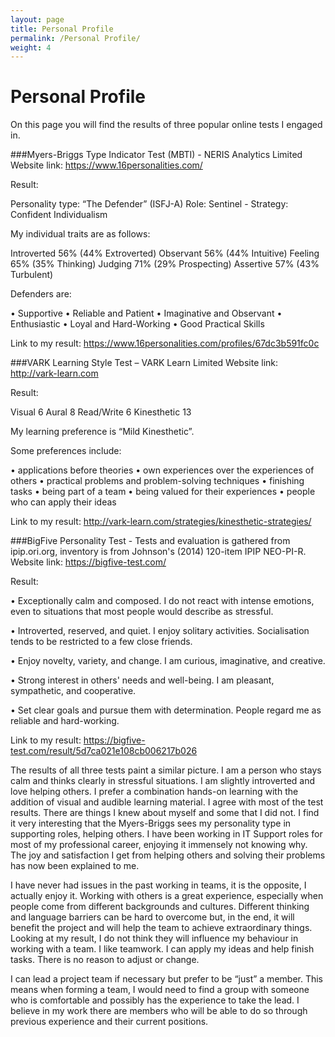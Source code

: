 ```yaml
---
layout: page
title: Personal Profile
permalink: /Personal Profile/
weight: 4
---
```


# **Personal Profile**

On this page you will find the results of three popular online tests I engaged in.

<p></p>
<p></p>

###Myers-Briggs Type Indicator Test (MBTI) - NERIS Analytics Limited
Website link: https://www.16personalities.com/

Result:

Personality type: “The Defender” (ISFJ-A)
Role: Sentinel - Strategy: Confident Individualism

My individual traits are as follows:

Introverted 56% (44% Extroverted)
Observant 56% (44% Intuitive)
Feeling 65% (35% Thinking)
Judging 71% (29% Prospecting)
Assertive 57% (43% Turbulent)

Defenders are:

•	Supportive
•	Reliable and Patient
•	Imaginative and Observant
•	Enthusiastic
•	Loyal and Hard-Working
•	Good Practical Skills

Link to my result: https://www.16personalities.com/profiles/67dc3b591fc0c

<p></p>
<p></p>

###VARK Learning Style Test – VARK Learn Limited
Website link: http://vark-learn.com

Result:

Visual 6
Aural 8
Read/Write 6
Kinesthetic 13

My learning preference is “Mild Kinesthetic”.

Some preferences include:

•	applications before theories
•	own experiences over the experiences of others
•	practical problems and problem-solving techniques
•	finishing tasks
•	being part of a team
•	being valued for their experiences
•	people who can apply their ideas

Link to my result: http://vark-learn.com/strategies/kinesthetic-strategies/

<p></p>
<p></p>

###BigFive Personality Test - Tests and evaluation is gathered from ipip.ori.org, inventory is from Johnson's (2014) 120-item IPIP NEO-PI-R.
Website link: https://bigfive-test.com/

Result:

•	Exceptionally calm and composed. I do not react with intense emotions, even to situations that most people would describe as stressful.

•	Introverted, reserved, and quiet. I enjoy solitary activities. Socialisation tends to be restricted to a few close friends.

•	Enjoy novelty, variety, and change. I am curious, imaginative, and creative.

•	Strong interest in others' needs and well-being. I am pleasant, sympathetic, and cooperative.

•	Set clear goals and pursue them with determination. People regard me as reliable and hard-working.

Link to my result: https://bigfive-test.com/result/5d7ca021e108cb006217b026

<p></p>
<p></p>

The results of all three tests paint a similar picture. I am a person who stays calm and thinks clearly in stressful situations. I am slightly introverted and love helping others.
I prefer a combination hands-on learning with the addition of visual and audible learning material. I agree with most of the test results. There are things I knew about myself and some that I did not. I find it very interesting that the Myers-Briggs sees my personality type in supporting roles, helping others. I have been working in IT Support roles for most of my professional career, enjoying it immensely not knowing why. The joy and satisfaction I get from helping others and solving their problems has now been explained to me.

I have never had issues in the past working in teams, it is the opposite, I actually enjoy it. Working with others is a great experience, especially when people come from different backgrounds and cultures. Different thinking and language barriers can be hard to overcome but, in the end, it will benefit the project and will help the team to achieve extraordinary things. Looking at my result, I do not think they will influence my behaviour in working with a team. I like teamwork. I can apply my ideas and help finish tasks. There is no reason to adjust or change.

I can lead a project team if necessary but prefer to be “just” a member. This means when forming a team, I would need to find a group with someone who is comfortable and possibly has the experience to take the lead. I believe in my work there are members who will be able to do so through previous experience and their current positions.
